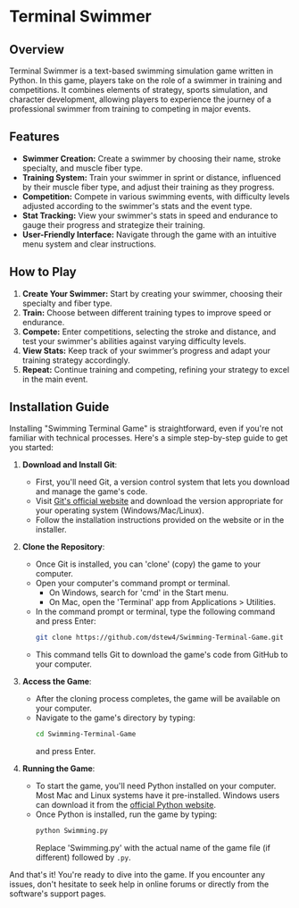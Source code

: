 # Terminal Swimmer

## Overview

Terminal Swimmer is a text-based swimming simulation game written in Python. In this game, players take on the role of a swimmer in training and competitions. It combines elements of strategy, sports simulation, and character development, allowing players to experience the journey of a professional swimmer from training to competing in major events.

## Features

- **Swimmer Creation:** Create a swimmer by choosing their name, stroke specialty, and muscle fiber type.
- **Training System:** Train your swimmer in sprint or distance, influenced by their muscle fiber type, and adjust their training as they progress.
- **Competition:** Compete in various swimming events, with difficulty levels adjusted according to the swimmer's stats and the event type.
- **Stat Tracking:** View your swimmer's stats in speed and endurance to gauge their progress and strategize their training.
- **User-Friendly Interface:** Navigate through the game with an intuitive menu system and clear instructions.

## How to Play

1. **Create Your Swimmer:** Start by creating your swimmer, choosing their specialty and fiber type.
2. **Train:** Choose between different training types to improve speed or endurance.
3. **Compete:** Enter competitions, selecting the stroke and distance, and test your swimmer's abilities against varying difficulty levels.
4. **View Stats:** Keep track of your swimmer’s progress and adapt your training strategy accordingly.
5. **Repeat:** Continue training and competing, refining your strategy to excel in the main event.

## Installation Guide

Installing "Swimming Terminal Game" is straightforward, even if you're not familiar with technical processes. Here's a simple step-by-step guide to get you started:

1. **Download and Install Git**: 
   - First, you'll need Git, a version control system that lets you download and manage the game's code. 
   - Visit [Git's official website](https://git-scm.com/downloads) and download the version appropriate for your operating system (Windows/Mac/Linux).
   - Follow the installation instructions provided on the website or in the installer.

2. **Clone the Repository**:
   - Once Git is installed, you can 'clone' (copy) the game to your computer. 
   - Open your computer's command prompt or terminal. 
     - On Windows, search for 'cmd' in the Start menu.
     - On Mac, open the 'Terminal' app from Applications > Utilities.
   - In the command prompt or terminal, type the following command and press Enter:
     ```bash
     git clone https://github.com/dstew4/Swimming-Terminal-Game.git
     ```
   - This command tells Git to download the game's code from GitHub to your computer.

3. **Access the Game**:
   - After the cloning process completes, the game will be available on your computer.
   - Navigate to the game's directory by typing:
     ```bash
     cd Swimming-Terminal-Game
     ```
     and press Enter.

4. **Running the Game**:
   - To start the game, you'll need Python installed on your computer. Most Mac and Linux systems have it pre-installed. Windows users can download it from the [official Python website](https://www.python.org/downloads/).
   - Once Python is installed, run the game by typing:
     ```bash
     python Swimming.py
     ```
     Replace 'Swimming.py' with the actual name of the game file (if different) followed by `.py`.

And that's it! You're ready to dive into the game. If you encounter any issues, don't hesitate to seek help in online forums or directly from the software's support pages.

